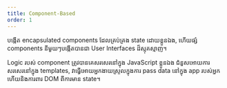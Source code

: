 ```yaml
---
title: Component-Based
order: 1
---
```


បង្កើត encapsulated components ដែល​គ្រប់គ្រង state ដោយខ្លួនឯង, ហើយផ្សំ components នីមួយៗបង្កើតបានជា User Interfaces ដ៏ស្មុគស្មាញ។

Logic របស់ component ត្រូវបានគេសរសេរនៅក្នុង JavaScript ខ្លួនឯង ជំនួសអោយការសរសេរនៅក្នុង templates, វាធ្វើអោយអ្នកងាយស្រួលក្នុងការ pass data នៅក្នុង app របស់អ្នក ហើយនិងការពារ DOM ពីការមាន state។
